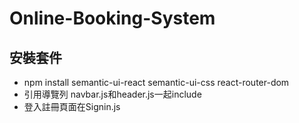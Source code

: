 # Online-Booking-System
## 安裝套件
* npm install semantic-ui-react semantic-ui-css react-router-dom 
* 引用導覽列 navbar.js和header.js一起include
* 登入註冊頁面在Signin.js
